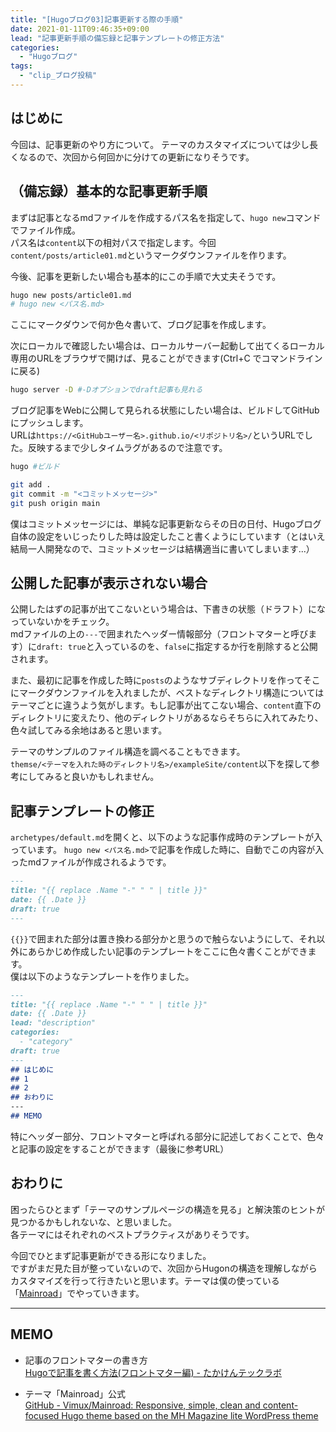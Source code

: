 ```yaml
---
title: "[Hugoブログ03]記事更新する際の手順"
date: 2021-01-11T09:46:35+09:00
lead: "記事更新手順の備忘録と記事テンプレートの修正方法"
categories:
  - "Hugoブログ"
tags:
  - "clip_ブログ投稿"
---
```


## はじめに
今回は、記事更新のやり方について。
テーマのカスタマイズについては少し長くなるので、次回から何回かに分けての更新になりそうです。

## （備忘録）基本的な記事更新手順
まずは記事となるmdファイルを作成するパス名を指定して、`hugo new`コマンドでファイル作成。  
パス名は`content`以下の相対パスで指定します。今回`content/posts/article01.md`というマークダウンファイルを作ります。  

今後、記事を更新したい場合も基本的にこの手順で大丈夫そうです。

```bash
hugo new posts/article01.md
# hugo new <パス名.md>
```

ここにマークダウンで何か色々書いて、ブログ記事を作成します。

次にローカルで確認したい場合は、ローカルサーバー起動して出てくるローカル専用のURLをブラウザで開けば、見ることができます(Ctrl+C でコマンドラインに戻る)
```bash
hugo server -D #-Dオプションでdraft記事も見れる
```

ブログ記事をWebに公開して見られる状態にしたい場合は、ビルドしてGitHubにプッシュします。  
URLは`https://<GitHubユーザー名>.github.io/<リポジトリ名>/`というURLでした。反映するまで少しタイムラグがあるので注意です。
```bash
hugo #ビルド

git add .
git commit -m "<コミットメッセージ>"
git push origin main
```

僕はコミットメッセージには、単純な記事更新ならその日の日付、Hugoブログ自体の設定をいじったりした時は設定したこと書くようにしています（とはいえ結局一人開発なので、コミットメッセージは結構適当に書いてしまいます...）


## 公開した記事が表示されない場合
公開したはずの記事が出てこないという場合は、下書きの状態（ドラフト）になっていないかをチェック。  
mdファイルの上の`---`で囲まれたヘッダー情報部分（フロントマターと呼びます）に`draft: true`と入っているのを、`false`に指定するか行を削除すると公開されます。

また、最初に記事を作成した時に`posts`のようなサブディレクトリを作ってそこにマークダウンファイルを入れましたが、ベストなディレクトリ構造についてはテーマごとに違うよう気がします。もし記事が出てこない場合、`content`直下のディレクトリに変えたり、他のディレクトリがあるならそちらに入れてみたり、色々試してみる余地はあると思います。

テーマのサンプルのファイル構造を調べることもできます。  
`themse/<テーマを入れた時のディレクトリ名>/exampleSite/content`以下を探して参考にしてみると良いかもしれません。


## 記事テンプレートの修正
`archetypes/default.md`を開くと、以下のような記事作成時のテンプレートが入っています。
`hugo new <パス名.md>`で記事を作成した時に、自動でこの内容が入ったmdファイルが作成されるようです。

```md
---
title: "{{ replace .Name "-" " " | title }}"
date: {{ .Date }}
draft: true
---
```

`{{}}`で囲まれた部分は置き換わる部分かと思うので触らないようにして、それ以外にあらかじめ作成したい記事のテンプレートをここに色々書くことができます。  
僕は以下のようなテンプレートを作りました。

```md
---
title: "{{ replace .Name "-" " " | title }}"
date: {{ .Date }}
lead: "description"
categories:
  - "category"
draft: true
---
## はじめに
## 1
## 2
## おわりに
---
## MEMO
```

特にヘッダー部分、フロントマターと呼ばれる部分に記述しておくことで、色々と記事の設定をすることができます（最後に参考URL）


## おわりに
困ったらひとまず「テーマのサンプルページの構造を見る」と解決策のヒントが見つかるかもしれないな、と思いました。  
各テーマにはそれぞれのベストプラクティスがありそうです。

今回でひとまず記事更新ができる形になりました。  
ですがまだ見た目が整っていないので、次回からHugonの構造を理解しながらカスタマイズを行って行きたいと思います。テーマは僕の使っている「[Mainroad](https://github.com/vimux/mainroad/)」でやっていきます。

---
## MEMO
- 記事のフロントマターの書き方  
[Hugoで記事を書く方法(フロントマター編) - たかけんテックラボ](https://takaken.tokyo/dev/hugo/post/write-post/)

- テーマ「Mainroad」公式  
[GitHub - Vimux/Mainroad: Responsive, simple, clean and content-focused Hugo theme based on the MH Magazine lite WordPress theme](https://github.com/vimux/mainroad/)